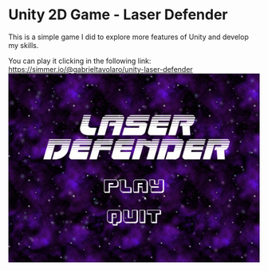 # Unity 2D Game - Laser Defender

This is a simple game I did to explore more features of Unity and develop my skills.

You can play it clicking in the following link:
https://simmer.io/@gabrieltavolaro/unity-laser-defender
![playing-demo](Playing_Demo.gif)